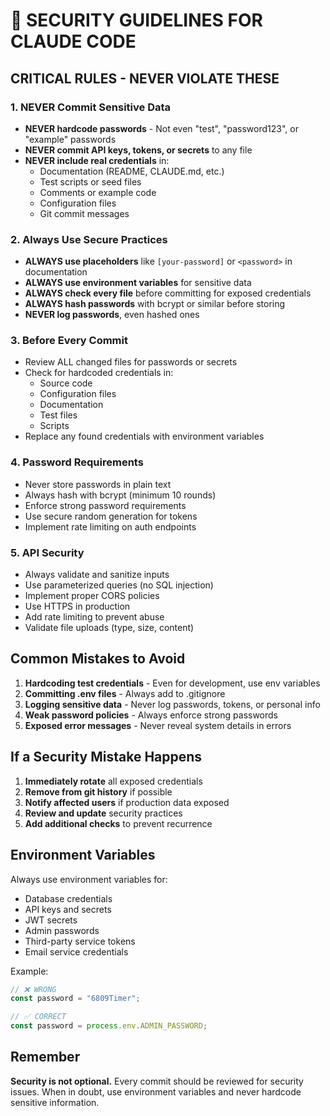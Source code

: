 # 🔐 SECURITY GUIDELINES FOR CLAUDE CODE

## CRITICAL RULES - NEVER VIOLATE THESE

### 1. NEVER Commit Sensitive Data
- **NEVER hardcode passwords** - Not even "test", "password123", or "example" passwords
- **NEVER commit API keys, tokens, or secrets** to any file
- **NEVER include real credentials** in:
  - Documentation (README, CLAUDE.md, etc.)
  - Test scripts or seed files  
  - Comments or example code
  - Configuration files
  - Git commit messages

### 2. Always Use Secure Practices
- **ALWAYS use placeholders** like `[your-password]` or `<password>` in documentation
- **ALWAYS use environment variables** for sensitive data
- **ALWAYS check every file** before committing for exposed credentials
- **ALWAYS hash passwords** with bcrypt or similar before storing
- **NEVER log passwords**, even hashed ones

### 3. Before Every Commit
- Review ALL changed files for passwords or secrets
- Check for hardcoded credentials in:
  - Source code
  - Configuration files
  - Documentation
  - Test files
  - Scripts
- Replace any found credentials with environment variables

### 4. Password Requirements
- Never store passwords in plain text
- Always hash with bcrypt (minimum 10 rounds)
- Enforce strong password requirements
- Use secure random generation for tokens
- Implement rate limiting on auth endpoints

### 5. API Security
- Always validate and sanitize inputs
- Use parameterized queries (no SQL injection)
- Implement proper CORS policies
- Use HTTPS in production
- Add rate limiting to prevent abuse
- Validate file uploads (type, size, content)

## Common Mistakes to Avoid

1. **Hardcoding test credentials** - Even for development, use env variables
2. **Committing .env files** - Always add to .gitignore
3. **Logging sensitive data** - Never log passwords, tokens, or personal info
4. **Weak password policies** - Always enforce strong passwords
5. **Exposed error messages** - Never reveal system details in errors

## If a Security Mistake Happens

1. **Immediately rotate** all exposed credentials
2. **Remove from git history** if possible
3. **Notify affected users** if production data exposed
4. **Review and update** security practices
5. **Add additional checks** to prevent recurrence

## Environment Variables

Always use environment variables for:
- Database credentials
- API keys and secrets
- JWT secrets
- Admin passwords
- Third-party service tokens
- Email service credentials

Example:
```javascript
// ❌ WRONG
const password = "6809Timer";

// ✅ CORRECT  
const password = process.env.ADMIN_PASSWORD;
```

## Remember

**Security is not optional.** Every commit should be reviewed for security issues. When in doubt, use environment variables and never hardcode sensitive information.